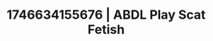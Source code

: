 ---
categories:
- Alt aesthetic girls
- Sensual cosplay
- AI-generated
- Sultry voice
- Moonlit passion
- Cyberpunk intimacy
- ASMR
- Cosplay
image: /assets/images/1746634155676.jpg
layout: post
seo:
  description: Featured content with exclusive ABDL Play, Scat Fetish. HD images available.
  keywords: ABDL Play, Scat Fetish
  og_image: /assets/images/1746634155676.jpg
  schema_type: VisualArtwork
tags:
- '#1746634155676'
- ABDL Play
- Scat Fetish
title: 1746634155676 | ABDL Play Scat Fetish
---
